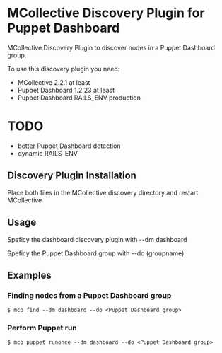 # MCollective Discovery Plugin for Puppet Dashboard

MCollective Discovery Plugin to discover nodes in a Puppet Dashboard group.

To use this discovery plugin you need:
  * MCollective 2.2.1 at least
  * Puppet Dashboard 1.2.23 at least
  * Puppet Dashboard RAILS_ENV production

# TODO

  * better Puppet Dashboard detection
  * dynamic RAILS_ENV

## Discovery Plugin Installation

Place both files in the MCollective discovery directory and restart MCollective

## Usage

Speficy the dashboard discovery plugin with
--dm dashboard

Speficy the Puppet Dashboard group with
--do (groupname)

## Examples

### Finding nodes from a Puppet Dashboard group

    $ mco find --dm dashboard --do <Puppet Dashboard group>

### Perform Puppet run

    $ mco puppet runonce --dm dashboard --do <Puppet Dashboard group>

